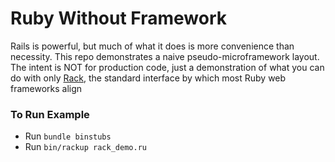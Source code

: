 # Ruby Without Framework

Rails is powerful, but much of what it does is more convenience than necessity. This repo demonstrates a naive pseudo-microframework layout. The intent is NOT for production code, just a demonstration of what you can do with only [Rack](https://github.com/rack/rack), the standard interface by which most Ruby web frameworks align

### To Run Example
* Run `bundle binstubs`
* Run `bin/rackup rack_demo.ru`
